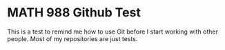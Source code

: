 # MATH 988 Github Test
This is a test to remind me how to use Git before I start working with
other people. Most of my repositories are just tests.